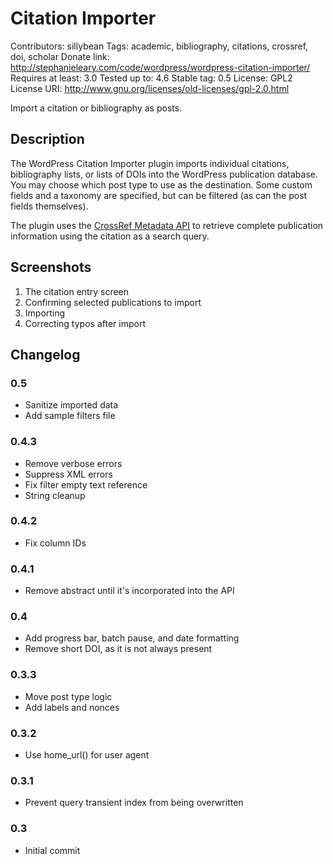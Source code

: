 # Citation Importer
Contributors: sillybean
Tags: academic, bibliography, citations, crossref, doi, scholar
Donate link: http://stephanieleary.com/code/wordpress/wordpress-citation-importer/
Requires at least: 3.0
Tested up to: 4.6
Stable tag: 0.5
License: GPL2
License URI: http://www.gnu.org/licenses/old-licenses/gpl-2.0.html

Import a citation or bibliography as posts.

## Description
The WordPress Citation Importer plugin imports individual citations, bibliography lists, or lists of DOIs into the WordPress publication database. You may choose which post type to use as the destination. Some custom fields and a taxonomy are specified, but can be filtered (as can the post fields themselves).

The plugin uses the [CrossRef Metadata API](http://search.crossref.org/help/api) to retrieve complete publication information using the citation as a search query.

## Screenshots
1. The citation entry screen
2. Confirming selected publications to import
3. Importing
4. Correcting typos after import

## Changelog

### 0.5
* Sanitize imported data
* Add sample filters file

### 0.4.3
* Remove verbose errors
* Suppress XML errors
* Fix filter empty text reference
* String cleanup

### 0.4.2
* Fix column IDs

### 0.4.1
* Remove abstract until it's incorporated into the API

### 0.4
* Add progress bar, batch pause, and date formatting
* Remove short DOI, as it is not always present

### 0.3.3
* Move post type logic
* Add labels and nonces

### 0.3.2
* Use home_url() for user agent

### 0.3.1
* Prevent query transient index from being overwritten

### 0.3
* Initial commit
